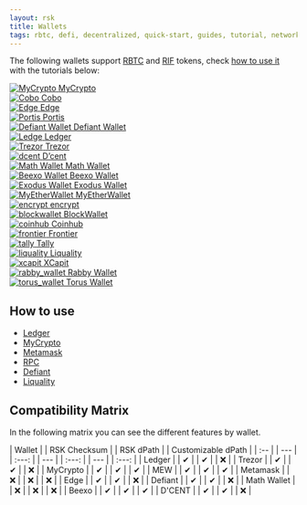 ```yaml
---
layout: rsk
title: Wallets
tags: rbtc, defi, decentralized, quick-start, guides, tutorial, networks, dapps, tools, rsk, ethereum, smart-contracts, install, get-started, how-to, mainnet, testnet, contracts, wallets, web3, crypto
---
```


The following wallets support [RBTC](/rsk/rbtc/) and [RIF](/rif/token) tokens, check [how to use it](#how-to-use) with the tutorials below:


<div id="walletCarousel" class="owl-carousel owl-theme">
    <div class="item">
        <a href="https://mycrypto.com/account" target="blank">
        <img src="/assets/img/rsk/wallets/logo-mycrypto.svg" alt="MyCrypto">
        <a class="company-name" href="https://mycrypto.com/account" target="blank">MyCrypto</a>
        </a>
    </div>
    <div class="item">
        <a href="https://cobo.com/" target="blank">
        <img src="/assets/img/rsk/wallets/cobo-logo.svg" alt="Cobo">
        <a class="company-name" href="https://www.cobo.com/wallet" target="blank">Cobo</a>
        </a>
    </div>
    <div class="item">
        <a href="https://edge.app/" target="blank">
        <img src="/assets/img/solutions/edge/Edge_Primary_Logo_MintWhite.png" alt="Edge">
        <a class="company-name" href="https://edge.app/" target="blank">Edge</a>
        </a>
    </div>
    <div class="item">
        <a href="https://www.portis.io/" target="blank">
        <img src="/assets/img/rsk/wallets/portis-logo.svg" alt="Portis">
        <a class="company-name" href="https://www.portis.io/" target="blank">Portis</a>
        </a>
    </div>
    <div class="item">
        <a href="https://www.defiantapp.tech" target="blank">
        <img src="/assets/img/rsk/wallets/defiant-logo.png" alt="Defiant Wallet">
        <a class="company-name" href="https://www.defiantapp.tech" target="blank">Defiant Wallet</a>
        </a>
    </div>
    <div class="item">
        <a href="https://www.ledger.com/" target="blank">
        <img src="/assets/img/rsk/wallets/ledger-wordmark-logo.svg" alt="Ledge">
        <a class="company-name" href="https://www.ledger.com/" target="blank">Ledger</a>
        </a>
    </div>
    <div class="item">
        <a href="https://trezor.io/" target="blank">
        <img src="/assets/img/rsk/wallets/trezor.png" alt="Trezor">
        <a class="company-name" href="https://trezor.io/" target="blank">Trezor</a>
        </a>
    </div>
    <div class="item">
        <a href="https://dcentwallet.com/" target="blank">
        <img src="/assets/img/solutions/DCentWallet/DCent_Logo.jpg" alt="dcent">
        <a class="company-name" href="https://dcentwallet.com/" target="blank">D’cent</a>
        </a>
    </div>
    <div class="item">
        <a href="https://mathwallet.org/en-us/" target="blank">
        <img src="/assets/img/rsk/wallets/MathWallet_Logo_Vertical_Black.png" alt="Math Wallet">
        <a class="company-name" href="https://mathwallet.org/en-us/" target="blank">Math Wallet</a>
        </a>
    </div>
    <div class="item">
        <a href="https://beexo.com/" target="blank">
            <img id="square-fix" src="/assets/img/rsk/wallets/beexo_wallet.png" alt="Beexo Wallet">
            <a class="company-name" href="https://beexo.com/" target="blank">Beexo Wallet</a>
        </a>
    </div>
     <div class="item">
        <a href="https://www.exodus.com/" target="blank">
            <img id="square-fix" src="/assets/img/rsk/wallets/Exodus_logo_white.png" alt="Exodus Wallet">
            <a class="company-name" href="https://www.exodus.com/" target="blank">Exodus Wallet</a>
        </a>
    </div>
     <div class="item">
        <a href="https://www.myetherwallet.com/" target="blank">
            <img id="square-fix" src="https://www.myetherwallet.com/img/logo-dark.2fa0f670.png" alt="MyEtherWallet">
            <a class="company-name" href="https://www.myetherwallet.com/" target="blank">MyEtherWallet</a>
        </a>
    </div>
    <div class="item">
        <a href="https://www.enkrypt.com/" target="blank">
            <img id="square-fix" src="/assets/img/rsk/wallets/enkrypt-logo.png" alt="encrypt">
            <a class="company-name" href="https://www.enkrypt.com/" target="blank">encrypt</a>
        </a>
    </div>
    <div class="item">
        <a href="https://blockwallet.io/" target="blank">
            <img id="square-fix" src="/assets/img/rsk/wallets/blockwallet-logo.png" alt="blockwallet">
            <a class="company-name" href="https://blockwallet.io/" target="blank">BlockWallet</a>
        </a>
    </div>
    <div class="item">
        <a href="https://www.coinhub.org/" target="blank">
            <img id="square-fix" src="/assets/img/rsk/wallets/coinhub-logo.svg" alt="coinhub">
            <a class="company-name" href="https://www.coinhub.org/" target="blank">Coinhub</a>
        </a>
    </div>
    <div class="item">
        <a href="https://www.frontier.xyz/" target="blank">
            <img id="square-fix" src="/assets/img/rsk/wallets/frontier_logo.svg" alt="frontier">
            <a class="company-name" href="https://www.frontier.xyz/" target="blank">Frontier</a>
        </a>
    </div>
    <div class="item">
        <a href="https://taho.xyz/" target="blank">
            <img id="square-fix" src="/assets/img/rsk/wallets/tally-wallet.svg" alt="tally">
            <a class="company-name" href="https://taho.xyz/" target="blank">Tally</a>
        </a>
    </div>
    <div class="item">
        <a href="https://www.liquality.io/" target="blank">
            <img id="square-fix" src="/assets/img/solutions/Liquality/LiqualityHorizontal.png" alt="liquality">
            <a class="company-name" href="https://www.liquality.io/" target="blank">Liquality</a>
        </a>
    </div>
    <div class="item">
        <a href="https://www.xcapit.com/" target="blank">
            <img id="square-fix" src="/assets/img/rsk/wallets/xcapit-logo.svg" alt="xcapit">
            <a class="company-name" href="https://www.xcapit.com/" target="blank">XCapit</a>
        </a>
    </div>
    <div class="item">
        <a href="https://rabby.io/" target="blank">
            <img id="square-fix" src="/assets/img/rsk/wallets/rabby-wallet-logo.svg" alt="rabby_wallet">
            <a class="company-name" href="https://rabby.io/" target="blank">Rabby Wallet</a>
        </a>
    </div>
    <div class="item">
        <a href="https://tor.us/index.html" target="blank">
            <img id="square-fix" src="/assets/img/rsk/wallets/torus-logo.svg" alt="torus_wallet">
            <a class="company-name" href="https://tor.us/index.html" target="blank">Torus Wallet</a>
        </a>
    </div>
</div>

## How to use

- [Ledger](/wallet/use/ledger)
- [MyCrypto](/wallet/use/mycrypto)
- [Metamask](/wallet/use/metamask)
- [RPC](/wallet/use/json-rpc)
- [Defiant](/solutions/defiant/)
- [Liquality](/solutions/liquality/)

## Compatibility Matrix

In the following matrix you can see the different features by wallet.

| Wallet | | RSK Checksum | | RSK dPath | | Customizable dPath |
| :-- | | --- | | :---: | | --- | | :---: | | --- | | :---: |
| Ledger | | ✔ | | ✔ | | ❌ |
| Trezor | | ✔ | | ✔ | | ❌ |
| MyCrypto | | ✔ | | ✔ | | ✔ |
| MEW | | ✔ | | ✔ | | ✔ |
| Metamask | | ❌ | | ❌ | | ❌ |
| Edge | | ✔ | | ✔ | | ❌ |
| Defiant | | ✔ | | ✔ | | ❌ |
| Math Wallet | | ❌ | | ❌ | | ❌ |
| Beexo | | ✔ | | ✔ | | ✔ |
| D'CENT | | ✔ | | ✔ | | ❌ |
